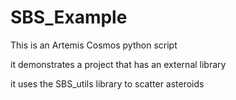 # SBS_Example

This is an Artemis Cosmos python script

it demonstrates a project that has an external library

it uses the SBS_utils library to scatter asteroids

